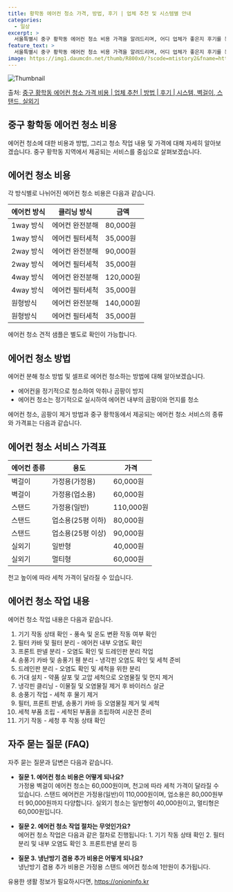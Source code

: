 ```yaml
---
title: 황학동 에어컨 청소 가격, 방법, 후기 | 업체 추천 및 시스템별 안내
categories:
  - 일상
excerpt: >
  서울특별시 중구 황학동 에어컨 청소 비용 가격을 알려드리며, 어디 업체가 좋은지 후기를 통해 알아보겠습니다. 현재 글에서는 시스템, 벽걸이, 스탠드, 실외기 각각에 대해 청소 비용이 나와 있으니 참고하시면 되겠습니다. 에어컨 분해 청소 방법 보기 👈 클릭셀프 에어컨 청소 방법 보기👈 클릭중구 황학동 에어컨 청소 비용시스템에어컨 방식클리닝방식금액1way 방식에어컨 완전분해80,000원1way 방식에어컨 필터세척35,000원2way 방식에어컨 완전분해90,000원2way 방식에어컨 필터세척35,000원4way 방식에어컨 완전분해120,000원4way 방식에어컨 필터세척35,000원원형방식에어컨 완전분해140,000원원형방식에어컨 필터세척35,000원에어컨 청소 견적 샘플 보기 👈 클릭에어컨 냄새의 원인에어컨..
feature_text: >
  서울특별시 중구 황학동 에어컨 청소 비용 가격을 알려드리며, 어디 업체가 좋은지 후기를 통해 알아보겠습니다. 현재 글에서는 시스템, 벽걸이, 스탠드, 실외기 각각에 대해 청소 비용이 나와 있으니 참고하시면 되겠습니다. 에어컨 분해 청소 방법 보기 👈 클릭셀프 에어컨 청소 방법 보기👈 클릭중구 황학동 에어컨 청소 비용시스템에어컨 방식클리닝방식금액1way 방식에어컨 완전분해80,000원1way 방식에어컨 필터세척35,000원2way 방식에어컨 완전분해90,000원2way 방식에어컨 필터세척35,000원4way 방식에어컨 완전분해120,000원4way 방식에어컨 필터세척35,000원원형방식에어컨 완전분해140,000원원형방식에어컨 필터세척35,000원에어컨 청소 견적 샘플 보기 👈 클릭에어컨 냄새의 원인에어컨..
image: https://img1.daumcdn.net/thumb/R800x0/?scode=mtistory2&fname=https%3A%2F%2Fblog.kakaocdn.net%2Fdn%2Fm3S5o%2FbtsHvs9ym1p%2F6CjFTzEnsnw8scvYP49Bc0%2Fimg.webp
---
```


![Thumbnail](https://img1.daumcdn.net/thumb/R800x0/?scode=mtistory2&fname=https%3A%2F%2Fblog.kakaocdn.net%2Fdn%2Fm3S5o%2FbtsHvs9ym1p%2F6CjFTzEnsnw8scvYP49Bc0%2Fimg.webp)

<p>출처: <a href="https://onioninfo.kr/entry/%EC%A4%91%EA%B5%AC-%ED%99%A9%ED%95%99%EB%8F%99-%EC%97%90%EC%96%B4%EC%BB%A8-%EC%B2%AD%EC%86%8C-%EA%B0%80%EA%B2%A9-%EB%B9%84%EC%9A%A9-%EC%97%85%EC%B2%B4-%EC%B6%94%EC%B2%9C-%EB%B0%A9%EB%B2%95-%ED%9B%84%EA%B8%B0-%EC%8B%9C%EC%8A%A4%ED%85%9C-%EB%B2%BD%EA%B1%B8%EC%9D%B4-%EC%8A%A4%ED%83%A0%EB%93%9C-%EC%8B%A4%EC%99%B8%EA%B8%B0" rel="dofollow">중구 황학동 에어컨 청소 가격 비용 | 업체 추천 | 방법 | 후기 | 시스템, 벽걸이, 스탠드, 실외기</a> </p>

## 중구 황학동 에어컨 청소 비용

에어컨 청소에 대한 비용과 방법, 그리고 청소 작업 내용 및 가격에 대해 자세히 알아보겠습니다. 중구 황학동 지역에서 제공되는 서비스를
중심으로 살펴보겠습니다.

## 에어컨 청소 비용

각 방식별로 나뉘어진 에어컨 청소 비용은 다음과 같습니다.

에어컨 방식 | 클리닝 방식 | 금액  
---|---|---  
1way 방식 | 에어컨 완전분해 | 80,000원  
1way 방식 | 에어컨 필터세척 | 35,000원  
2way 방식 | 에어컨 완전분해 | 90,000원  
2way 방식 | 에어컨 필터세척 | 35,000원  
4way 방식 | 에어컨 완전분해 | 120,000원  
4way 방식 | 에어컨 필터세척 | 35,000원  
원형방식 | 에어컨 완전분해 | 140,000원  
원형방식 | 에어컨 필터세척 | 35,000원  
  
에어컨 청소 견적 샘플은 별도로 확인이 가능합니다.

## 에어컨 청소 방법

에어컨 분해 청소 방법 및 셀프로 에어컨 청소하는 방법에 대해 알아보겠습니다.

  * 에어컨을 정기적으로 청소하여 악취나 곰팡이 방지
  * 에어컨 청소는 정기적으로 실시하여 에어컨 내부의 곰팡이와 먼지를 청소

에어컨 청소, 곰팡이 제거 방법과 중구 황학동에서 제공되는 에어컨 청소 서비스의 종류와 가격표는 다음과 같습니다.

## 에어컨 청소 서비스 가격표

에어컨 종류 | 용도 | 가격  
---|---|---  
벽걸이 | 가정용(가정용) | 60,000원  
벽걸이 | 가정용(업소용) | 60,000원  
스탠드 | 가정용(일반) | 110,000원  
스탠드 | 업소용(25평 이하) | 80,000원  
스탠드 | 업소용(25평 이상) | 90,000원  
실외기 | 일반형 | 40,000원  
실외기 | 멀티형 | 60,000원  
  
천고 높이에 따라 세척 가격이 달라질 수 있습니다.

## 에어컨 청소 작업 내용

에어컨 청소 작업 내용은 다음과 같습니다.

  1. 기기 작동 상태 확인 - 풍속 및 온도 변환 작동 여부 확인
  2. 필터 카바 및 필터 분리 - 에어컨 내부 오염도 확인
  3. 프론트 판넬 분리 - 오염도 확인 및 드레인판 분리 작업
  4. 송풍기 카바 및 송풍기 휀 분리 - 냉각핀 오염도 확인 및 세척 준비
  5. 드레인판 분리 - 오염도 확인 및 세척을 위한 분리
  6. 가대 설치 - 약품 살포 및 고압 세척으로 오염물질 및 먼지 제거
  7. 냉각핀 클리닝 - 이물질 및 오염물질 제거 후 바이러스 살균
  8. 송풍기 작업 - 세척 후 물기 제거
  9. 필터, 프론트 판넬, 송풍기 카바 등 오염물질 제거 및 세척
  10. 세척 부품 조립 - 세척된 부품을 조립하여 시운전 준비
  11. 기기 작동 - 세청 후 작동 상태 확인

## 자주 묻는 질문 (FAQ)

자주 묻는 질문과 답변은 다음과 같습니다.

  * **질문 1. 에어컨 청소 비용은 어떻게 되나요?**  
가정용 벽걸이 에어컨 청소는 60,000원이며, 천고에 따라 세척 가격이 달라질 수 있습니다. 스탠드 에어컨은 가정용(일반)이
110,000원이며, 업소용은 80,000원부터 90,000원까지 다양합니다. 실외기 청소는 일반형이 40,000원이고, 멀티형은
60,000원입니다.

  * **질문 2. 에어컨 청소 작업 절차는 무엇인가요?**  
에어컨 청소 작업은 다음과 같은 절차로 진행됩니다: 1. 기기 작동 상태 확인 2. 필터 분리 및 내부 오염도 확인 3. 프론트판넬 분리 등

  * **질문 3. 냉난방기 겸용 추가 비용은 어떻게 되나요?**  
냉난방기 겸용 추가 비용은 가정용 스탠드 에어컨 청소에 1만원이 추가됩니다.



 

유용한 생활 정보가 필요하시다면, <a href="https://onioninfo.kr" rel="dofollow">https://onioninfo.kr</a>


